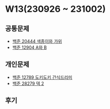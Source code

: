 # W13(230926 ~ 231002)

## 공통문제
- [백준 20444 색종이와 가위](https://www.acmicpc.net/problem/20444)
- [백준 12904 A와 B](https://www.acmicpc.net/problem/12904)

## 개인문제
- [백준 12789 도키도키 간식드리미](https://www.acmicpc.net/problem/12789)
- [백준 28279 덱 2](https://www.acmicpc.net/problem/28279)
<!-- - [백준 25192 인사성 밝은 곰곰이](https://www.acmicpc.net/problem/25192) -->

## 후기
<!-- 이번 문제 중 리모컨이 생각하기 많이 까다로웠다. 계속 오류를 해결하기 바빴고, 알고보니 정수 리스트와 문자열을 비교하고 있었다. -->
<!-- 앞으로는 이런 부분을 많이 신경써야 겠다. -->